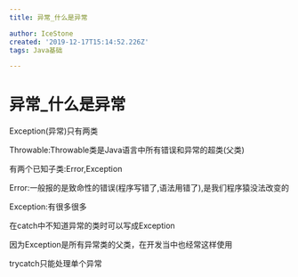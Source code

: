 ```yaml
---
title: 异常_什么是异常

author: IceStone
created: '2019-12-17T15:14:52.226Z'
tags: Java基础

---
```


# 异常_什么是异常

Exception(异常)只有两类

 
Throwable:Throwable类是Java语言中所有错误和异常的超类(父类)

有两个已知子类:Error,Exception

Error:一般报的是致命性的错误(程序写错了,语法用错了),是我们程序猿没法改变的

Exception:有很多很多

在catch中不知道异常的类时可以写成Exception

因为Exception是所有异常类的父类，在开发当中也经常这样使用

 
trycatch只能处理单个异常

